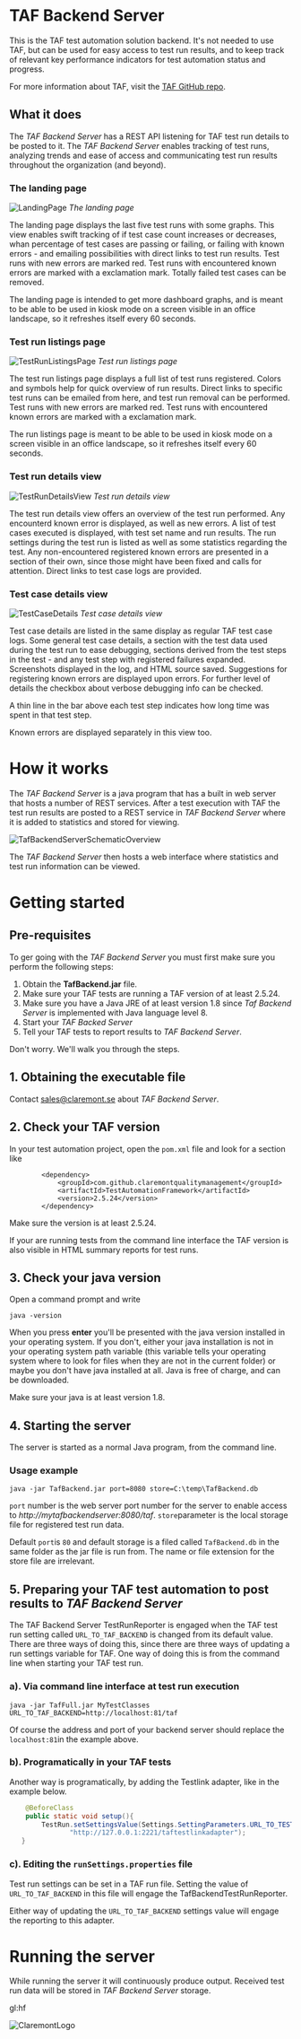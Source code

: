 # TAF Backend Server

This is the TAF test automation solution backend. It's not needed to use TAF, but can be used for easy access to test run results, and to keep track of relevant key performance indicators for test automation status and progress.

For more information about TAF, visit the [TAF GitHub repo](https://github.com/claremontqualitymanagement/TestAutomationFramework "TAF on GitHub").

## What it does
The *TAF Backend Server* has a REST API listening for TAF test run details to be posted to it. The *TAF Backend Server* enables tracking of test runs, analyzing trends and ease of access and communicating test run results throughout the organization (and beyond).

### The landing page
![LandingPage](http://46.101.193.212/TAF/images/TafBackendServer/TafBackendServerLandingPage.png "TAF Backend Server landing page example")
*The landing page*

The landing page displays the last five test runs with some graphs. This view enables swift tracking of if test case count increases or decreases, whan percentage of test cases are passing or failing, or failing with known errors - and emailing possibilities with direct links to test run results. Test runs with new errors are marked red. Test runs with encountered known errors are marked with a exclamation mark.
Totally failed test cases can be removed.

The landing page is intended to get more dashboard graphs, and is meant to be able to be used in kiosk mode on a screen visible in an office landscape, so it refreshes itself every 60 seconds.

### Test run listings page
![TestRunListingsPage](http://46.101.193.212/TAF/images/TafBackendServer/TafBackendServerTestRunListingsPage.png "TAF Backend Server test run listings page example")
*Test run listings page*

The test run listings page displays a full list of test runs registered. Colors and symbols help for quick overview of run results. Direct links to specific test runs can be emailed from here, and test run removal can be performed. Test runs with new errors are marked red. Test runs with encountered known errors are marked with a exclamation mark.

The run listings page is meant to be able to be used in kiosk mode on a screen visible in an office landscape, so it refreshes itself every 60 seconds.

### Test run details view
![TestRunDetailsView](http://46.101.193.212/TAF/images/TafBackendServer/TafBackendServerTestRunDetailsPage.png "Test run details view")
*Test run details view*

The test run details view offers an overview of the test run performed. Any encounterd known error is displayed, as well as new errors. A list of test cases executed is displayed, with test set name and run results. The run settings during the test run is listed as well as some statistics regarding the test. 
Any non-encountered registered known errors are presented in a section of their own, since those might have been fixed and calls for attention.
Direct links to test case logs are provided.

### Test case details view
![TestCaseDetails](http://46.101.193.212/TAF/images/TafBackendServer/TafBackendServerTestCaseDetailsView.png "Test case details view")
*Test case details view*

Test case details are listed in the same display as regular TAF test case logs. Some general test case details, a section with the test data used during the test run to ease debugging, sections derived from the test steps in the test - and any test step with registered failures expanded. Screenshots displayed in the log, and HTML source saved. Suggestions for registering known errors are displayed upon errors. For further level of details the checkbox about verbose debugging info can be checked.

A thin line in the bar above each test step indicates how long time was spent in that test step.

Known errors are displayed separately in this view too.

# How it works
The *TAF Backend Server* is a java program that has a built in web server that hosts a number of REST services. After a test execution with TAF the test run results are posted to a REST service in *TAF Backend Server* where it is added to statistics and stored for viewing.

![TafBackendServerSchematicOverview](http://46.101.193.212/TAF/images/TafBackendServer/TafBackendSchematicOverview.PNG "Schematic overview")

The *TAF Backend Server* then hosts a web interface where statistics and test run information can be viewed.

# Getting started
## Pre-requisites
To ger going with the *TAF Backend Server* you must first make sure you perform the following steps:
1. Obtain the **TafBackend.jar** file.
2. Make sure your TAF tests are running a TAF version of at least 2.5.24. 
3. Make sure you have a Java JRE of at least version 1.8 since *Taf Backend Server* is implemented with Java language level 8.
4. Start your *TAF Backed Server*
4. Tell your TAF tests to report results to *TAF Backend Server*.

Don't worry. We'll walk you through the steps.

## 1. Obtaining the executable file
Contact sales@claremont.se about *TAF Backend Server*. 

## 2. Check your TAF version
In your test automation project, open the `pom.xml` file and look for a section like
```pom
        <dependency>
            <groupId>com.github.claremontqualitymanagement</groupId>
            <artifactId>TestAutomationFramework</artifactId>
            <version>2.5.24</version>
        </dependency>
```

Make sure the version is at least 2.5.24.

If your are running tests from the command line interface the TAF version is also visible in HTML summary reports for test runs.


## 3. Check your java version
Open a command prompt and write
```
java -version
```
When you press **enter** you'll be presented with the java version installed in your operating system. If you don't, either your java installation is not in your operating system path variable (this variable tells your operating system where to look for files when they are not in the current folder) or maybe you don't have java installed at all. Java is free of charge, and can be downloaded.

Make sure your java is at least version 1.8.

## 4. Starting the server
The server is started as a normal Java program, from the command line. 

### Usage example
```
java -jar TafBackend.jar port=8080 store=C:\temp\TafBackend.db
```
`port` number is the web server port number for the server to enable access to *http://mytafbackendserver:8080/taf*.
`store`parameter is the local storage file for registered test run data.

Default `port`is `80` and default storage is a filed called `TafBackend.db` in the same folder as the jar file is run from. The name or file extension for the store file are irrelevant.

## 5. Preparing your TAF test automation to post results to *TAF Backend Server*
The TAF Backend Server TestRunReporter is engaged when the TAF test run setting called `URL_TO_TAF_BACKEND` is changed from its default value. There are three ways of doing this, since there are three ways of updating a run settings variable for TAF. 
One way of doing this is from the command line when starting your TAF test run.

### a). Via command line interface at test run execution
```
java -jar TafFull.jar MyTestClasses URL_TO_TAF_BACKEND=http://localhost:81/taf
```

Of course the address and port of your backend server should replace the `localhost:81`in the example above.

### b). Programatically in your TAF tests
Another way is programatically, by adding the Testlink adapter, like in the example below.
```java
    @BeforeClass
    public static void setup(){
        TestRun.setSettingsValue(Settings.SettingParameters.URL_TO_TESTLINK_ADAPTER, 
               "http://127.0.0.1:2221/taftestlinkadapter");
   }
```
### c). Editing the `runSettings.properties` file
Test run settings can be set in a TAF run file. Setting the value of `URL_TO_TAF_BACKEND` in this file will engage the TafBackendTestRunReporter.

Either way of updating the `URL_TO_TAF_BACKEND` settings value will engage the reporting to this adapter.

# Running the server
While running the server it will continuously produce output. Received test run data will be stored in *TAF Backend Server* storage.

gl:hf

![ClaremontLogo](http://46.101.193.212/TAF/images/claremontlogo.gif "Claremont logo")

